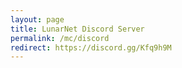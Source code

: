 ```yaml
---
layout: page
title: LunarNet Discord Server
permalink: /mc/discord
redirect: https://discord.gg/Kfq9h9M
---
```

